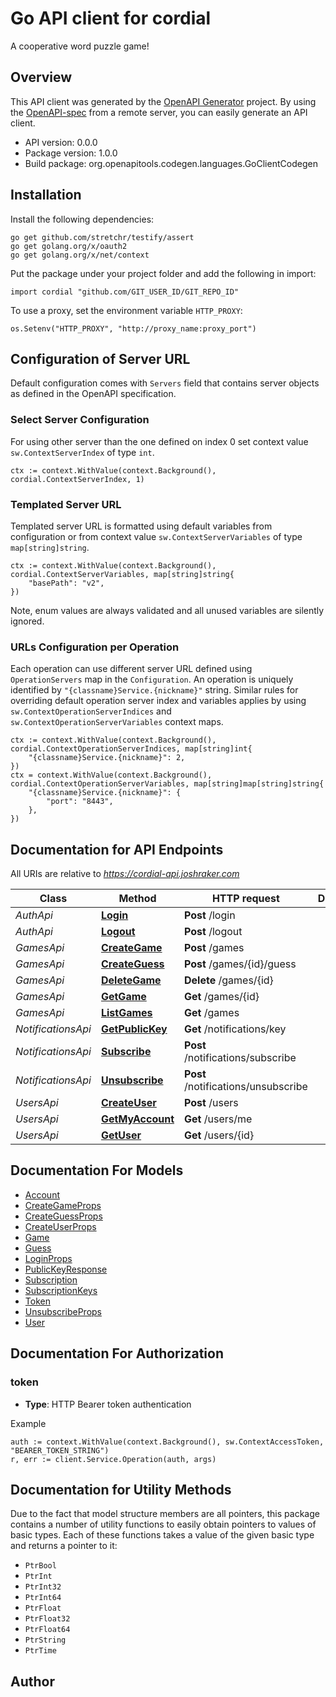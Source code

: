 # Go API client for cordial

A cooperative word puzzle game!

## Overview
This API client was generated by the [OpenAPI Generator](https://openapi-generator.tech) project.  By using the [OpenAPI-spec](https://www.openapis.org/) from a remote server, you can easily generate an API client.

- API version: 0.0.0
- Package version: 1.0.0
- Build package: org.openapitools.codegen.languages.GoClientCodegen

## Installation

Install the following dependencies:

```shell
go get github.com/stretchr/testify/assert
go get golang.org/x/oauth2
go get golang.org/x/net/context
```

Put the package under your project folder and add the following in import:

```golang
import cordial "github.com/GIT_USER_ID/GIT_REPO_ID"
```

To use a proxy, set the environment variable `HTTP_PROXY`:

```golang
os.Setenv("HTTP_PROXY", "http://proxy_name:proxy_port")
```

## Configuration of Server URL

Default configuration comes with `Servers` field that contains server objects as defined in the OpenAPI specification.

### Select Server Configuration

For using other server than the one defined on index 0 set context value `sw.ContextServerIndex` of type `int`.

```golang
ctx := context.WithValue(context.Background(), cordial.ContextServerIndex, 1)
```

### Templated Server URL

Templated server URL is formatted using default variables from configuration or from context value `sw.ContextServerVariables` of type `map[string]string`.

```golang
ctx := context.WithValue(context.Background(), cordial.ContextServerVariables, map[string]string{
	"basePath": "v2",
})
```

Note, enum values are always validated and all unused variables are silently ignored.

### URLs Configuration per Operation

Each operation can use different server URL defined using `OperationServers` map in the `Configuration`.
An operation is uniquely identified by `"{classname}Service.{nickname}"` string.
Similar rules for overriding default operation server index and variables applies by using `sw.ContextOperationServerIndices` and `sw.ContextOperationServerVariables` context maps.

```golang
ctx := context.WithValue(context.Background(), cordial.ContextOperationServerIndices, map[string]int{
	"{classname}Service.{nickname}": 2,
})
ctx = context.WithValue(context.Background(), cordial.ContextOperationServerVariables, map[string]map[string]string{
	"{classname}Service.{nickname}": {
		"port": "8443",
	},
})
```

## Documentation for API Endpoints

All URIs are relative to *https://cordial-api.joshraker.com*

Class | Method | HTTP request | Description
------------ | ------------- | ------------- | -------------
*AuthApi* | [**Login**](docs/AuthApi.md#login) | **Post** /login | 
*AuthApi* | [**Logout**](docs/AuthApi.md#logout) | **Post** /logout | 
*GamesApi* | [**CreateGame**](docs/GamesApi.md#creategame) | **Post** /games | 
*GamesApi* | [**CreateGuess**](docs/GamesApi.md#createguess) | **Post** /games/{id}/guess | 
*GamesApi* | [**DeleteGame**](docs/GamesApi.md#deletegame) | **Delete** /games/{id} | 
*GamesApi* | [**GetGame**](docs/GamesApi.md#getgame) | **Get** /games/{id} | 
*GamesApi* | [**ListGames**](docs/GamesApi.md#listgames) | **Get** /games | 
*NotificationsApi* | [**GetPublicKey**](docs/NotificationsApi.md#getpublickey) | **Get** /notifications/key | 
*NotificationsApi* | [**Subscribe**](docs/NotificationsApi.md#subscribe) | **Post** /notifications/subscribe | 
*NotificationsApi* | [**Unsubscribe**](docs/NotificationsApi.md#unsubscribe) | **Post** /notifications/unsubscribe | 
*UsersApi* | [**CreateUser**](docs/UsersApi.md#createuser) | **Post** /users | 
*UsersApi* | [**GetMyAccount**](docs/UsersApi.md#getmyaccount) | **Get** /users/me | 
*UsersApi* | [**GetUser**](docs/UsersApi.md#getuser) | **Get** /users/{id} | 


## Documentation For Models

 - [Account](docs/Account.md)
 - [CreateGameProps](docs/CreateGameProps.md)
 - [CreateGuessProps](docs/CreateGuessProps.md)
 - [CreateUserProps](docs/CreateUserProps.md)
 - [Game](docs/Game.md)
 - [Guess](docs/Guess.md)
 - [LoginProps](docs/LoginProps.md)
 - [PublicKeyResponse](docs/PublicKeyResponse.md)
 - [Subscription](docs/Subscription.md)
 - [SubscriptionKeys](docs/SubscriptionKeys.md)
 - [Token](docs/Token.md)
 - [UnsubscribeProps](docs/UnsubscribeProps.md)
 - [User](docs/User.md)


## Documentation For Authorization



### token

- **Type**: HTTP Bearer token authentication

Example

```golang
auth := context.WithValue(context.Background(), sw.ContextAccessToken, "BEARER_TOKEN_STRING")
r, err := client.Service.Operation(auth, args)
```


## Documentation for Utility Methods

Due to the fact that model structure members are all pointers, this package contains
a number of utility functions to easily obtain pointers to values of basic types.
Each of these functions takes a value of the given basic type and returns a pointer to it:

* `PtrBool`
* `PtrInt`
* `PtrInt32`
* `PtrInt64`
* `PtrFloat`
* `PtrFloat32`
* `PtrFloat64`
* `PtrString`
* `PtrTime`

## Author




